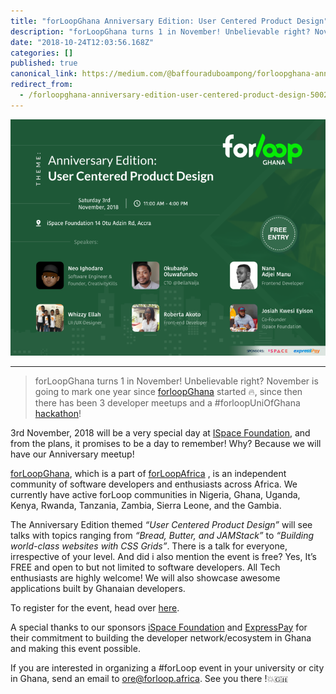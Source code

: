 ```yaml
---
title: "forLoopGhana Anniversary Edition: User Centered Product Design"
description: "forLoopGhana turns 1 in November! Unbelievable right? November is going to mark one year since forloopGhana started 🔥, since then there…"
date: "2018-10-24T12:03:56.168Z"
categories: []
published: true
canonical_link: https://medium.com/@baffouraduboampong/forloopghana-anniversary-edition-user-centered-product-design-5002b802ed9a
redirect_from:
  - /forloopghana-anniversary-edition-user-centered-product-design-5002b802ed9a
---
```


![](./asset-1.png)

---

> forLoopGhana turns 1 in November! Unbelievable right? November is going to mark one year since [forloopGhana](https://twitter.com/forLoopGhana) started 🔥, since then there has been 3 developer meetups and a #forloopUniOfGhana [hackathon](https://twitter.com/forLoopGhana/status/973841500458115076)!

3rd November, 2018 will be a very special day at [ISpace Foundation](https://goo.gl/maps/kFchoDpAFq42), and from the plans, it promises to be a day to remember! Why? Because we will have our Anniversary meetup!

[forLoopGhana](https://twitter.com/forLoopGhana), which is a part of [forLoopAfrica](http://forloop.africa/) , is an independent community of software developers and enthusiasts across Africa. We currently have active forLoop communities in Nigeria, Ghana, Uganda, Kenya, Rwanda, Tanzania, Zambia, Sierra Leone, and the Gambia.

The Anniversary Edition themed _“User Centered Product Design”_ will see talks with topics ranging from _“Bread, Butter, and JAMStack”_ to _“Building world-class websites with CSS Grids”_. There is a talk for everyone, irrespective of your level. And did i also mention the event is free? Yes, It’s FREE and open to but not limited to software developers. All Tech enthusiasts are highly welcome! We will also showcase awesome applications built by Ghanaian developers.

To register for the event, head over [here](http://forloop.africa/events/forloopghana-anniversary-edition10yepzvjndop8d5).

A special thanks to our sponsors [iSpace Foundation](https://www.ispacegh.com/) and [ExpressPay](https://expresspaygh.com) for their commitment to building the developer network/ecosystem in Ghana and making this event possible.

If you are interested in organizing a #forLoop event in your university or city in Ghana, send an email to ore@forloop.africa. See you there !💥🇬🇭
